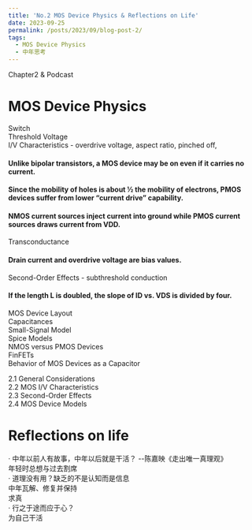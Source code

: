 ```yaml
---
title: 'No.2 MOS Device Physics & Reflections on Life'
date: 2023-09-25
permalink: /posts/2023/09/blog-post-2/
tags:
  - MOS Device Physics
  - 中年思考
---
```


Chapter2 & Podcast

# MOS Device Physics
Switch<br>
Threshold Voltage<br>
I/V Characteristics - overdrive voltage, aspect ratio, pinched off, 
#### Unlike bipolar transistors, a MOS device may be on even if it carries no current.
#### Since the mobility of holes is about ½ the mobility of electrons, PMOS devices suffer from lower “current drive” capability.
#### NMOS current sources inject current into ground while PMOS current sources draws current from VDD.
Transconductance
#### Drain current and overdrive voltage are bias values.
Second-Order Effects - subthreshold conduction
#### If the length L is doubled, the slope of ID vs. VDS is divided by four.
MOS Device Layout<br>
Capacitances<br>
Small-Signal Model<br>
Spice Models<br>
NMOS versus PMOS Devices<br>
FinFETs<br>
Behavior of MOS Devices as a Capacitor

2.1 General Considerations<br>
2.2 MOS I/V Characteristics<br>
2.3 Second-Order Effects<br>
2.4 MOS Device Models

# Reflections on life
· 中年以前人有故事，中年以后就是干活？ --陈嘉映《走出唯一真理观》<br>
年轻时总想与过去割席<br>
· 道理没有用？缺乏的不是认知而是信息<br>
中年瓦解、修复并保持<br>
求真<br>
· 行之于途而应于心？<br>
为自己干活
